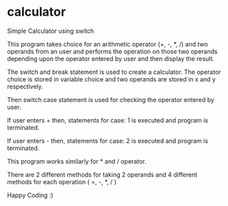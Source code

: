 # calculator


Simple Calculator using switch

This program takes choice for an arithmetic operator (+, -, *, /) and two operands from an user and performs the operation on those two operands depending upon the operator entered by user and then display the result. 

The switch and break statement is used to create a calculator. The operator choice is stored in variable choice and two operands are stored in x and y respectively.

Then switch case statement is used for checking the operator entered by user.

If user enters + then, statements for case: 1 is executed and program is terminated.

If user enters - then, statements for case: 2 is executed and program is terminated.

This program works similarly for * and / operator. 

There are 2 different methods for taking 2 operands and 4 different methods for each operation ( =, -, *, / )

Happy Coding :)
